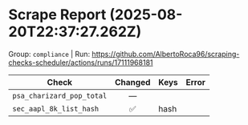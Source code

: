 # Scrape Report (2025-08-20T22:37:27.262Z)

Group: `compliance`  |  Run: https://github.com/AlbertoRoca96/scraping-checks-scheduler/actions/runs/17111968181

| Check | Changed | Keys | Error |
|---|:---:|:--|:--|
| `psa_charizard_pop_total` | — |  |  |
| `sec_aapl_8k_list_hash` | ✅ | hash |  |
